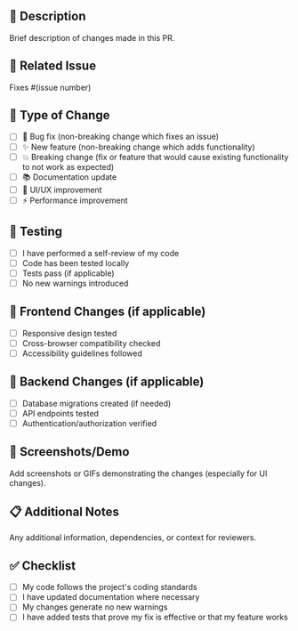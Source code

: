 ## 📝 Description
Brief description of changes made in this PR.

## 🔗 Related Issue
Fixes #(issue number)

## 🔄 Type of Change
- [ ] 🐛 Bug fix (non-breaking change which fixes an issue)
- [ ] ✨ New feature (non-breaking change which adds functionality)
- [ ] 💥 Breaking change (fix or feature that would cause existing functionality to not work as expected)
- [ ] 📚 Documentation update
- [ ] 🎨 UI/UX improvement
- [ ] ⚡ Performance improvement

## 🧪 Testing
- [ ] I have performed a self-review of my code
- [ ] Code has been tested locally
- [ ] Tests pass (if applicable)
- [ ] No new warnings introduced

## 📱 Frontend Changes (if applicable)
- [ ] Responsive design tested
- [ ] Cross-browser compatibility checked
- [ ] Accessibility guidelines followed

## 🔧 Backend Changes (if applicable)
- [ ] Database migrations created (if needed)
- [ ] API endpoints tested
- [ ] Authentication/authorization verified

## 📸 Screenshots/Demo
Add screenshots or GIFs demonstrating the changes (especially for UI changes).

## 📋 Additional Notes
Any additional information, dependencies, or context for reviewers.

## ✅ Checklist
- [ ] My code follows the project's coding standards
- [ ] I have updated documentation where necessary
- [ ] My changes generate no new warnings
- [ ] I have added tests that prove my fix is effective or that my feature works